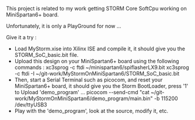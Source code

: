 This project is related to my work getting STORM Core SoftCpu working on MiniSpartan6+ board.

Unfortunately, it is only a PlayGround for now ...

Give it a try :

- Load MyStorm.xise into Xilinx ISE and compile it, it should give you the STORM_SoC_basic.bit file.
- Upload this design on your MiniSpartan6+ board using the following commands :
	xc3sprog -c ftdi ~/minispartan6/spiflasherLX9.bit
	xc3sprog -c ftdi -I ~/git-work/MyStormOnMiniSpartan6/STORM_SoC_basic.bit
- Then, start a Serial Terminal such as picocom, and reset your MiniSpartan6+ board, it should give you the Storm BootLoader, press '1' to Upload 'demo_program' ...
	picocom --send-cmd "cat ~/git-work/MyStormOnMiniSpartan6/demo_program/main.bin" -b 115200 /dev/ttyUSB3
- Play with the 'demo_program', look at the source, modify it, etc. 

